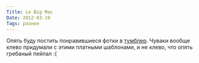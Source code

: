 ```yaml
---
Title: Le Big Mac
Date: 2012-03-19
Tags: разное
---
```


Опять буду постить понравившиеся фотки в [тумблер](http://alexeypegov.tumblr.com).
Чуваки вообще клево придумали с этими платными шаблонами, и не клево, что опять гребаный пейпал :(